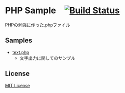# PHP Sample　[![Build Status](https://travis-ci.org/koluku/php-sample.svg?branch=master)](https://travis-ci.org/koluku/php-sample)

PHPの勉強に作った.phpファイル

## Samples

- [text.php](text.php)
  - 文字出力に関してのサンプル

## License

[MIT License](LICENSE.md)
